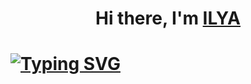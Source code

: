 # <h1 align="center">Hi there, I'm <a href="https://nearcrowd.com/starfish#" target="_blank">ILYA</a> 
# [![Typing SVG](https://readme-typing-svg.herokuapp.com?color=%2336BCF7&lines=FAMCs+student)](https://git.io/typing-svg)